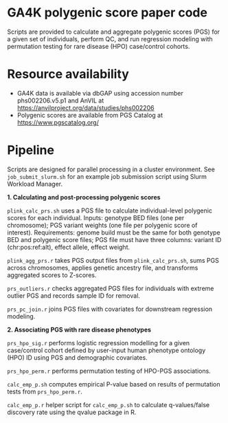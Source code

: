 # GA4K polygenic score paper code

Scripts are provided to calculate and aggregate polygenic scores (PGS) for a given set of individuals, perform QC, and run regression modeling with permutation testing for rare disease (HPO) case/control cohorts.

# Resource availability
* GA4K data is available via dbGAP using accession number phs002206.v5.p1 and AnVIL at https://anvilproject.org/data/studies/phs002206
* Polygenic scores are available from PGS Catalog at https://www.pgscatalog.org/

# Pipeline

Scripts are designed for parallel processing in a cluster environment. See `job_submit_slurm.sh` for an example job submission script using Slurm Workload Manager.

**1. Calculating and post-processing polygenic scores**

`plink_calc_prs.sh` uses a PGS file to calculate individual-level polygenic scores for each individual. Inputs: genotype BED files (one per chromosome); PGS variant weights (one file per polygenic score of interest). Requirements: genome build must be the same for both genotype BED and polygenic score files; PGS file must have three columns: variant ID (chr:pos:ref:alt), effect allele, effect weight.

`plink_agg_prs.r` takes PGS output files from `plink_calc_prs.sh`, sums PGS across chromosomes, applies genetic ancestry file, and transforms aggregated scores to Z-scores.

`prs_outliers.r` checks aggregated PGS files for individuals with extreme outlier PGS and records sample ID for removal.

`prs_pc_join.r` joins PGS files with covariates for downstream regression modeling.

**2. Associating PGS with rare disease phenotypes**

`prs_hpo_sig.r` performs logistic regression modelling for a given case/control cohort defined by user-input human phenotype ontology (HPO) ID using PGS and demographic covariates.

`prs_hpo_perm.r` performs permutation testing of HPO-PGS associations.

`calc_emp_p.sh` computes empirical P-value based on results of permutation tests from `prs_hpo_perm.r`.

`calc_emp_p.r` helper script for `calc_emp_p.sh` to calculate q-values/false discovery rate using the qvalue package in R. 

